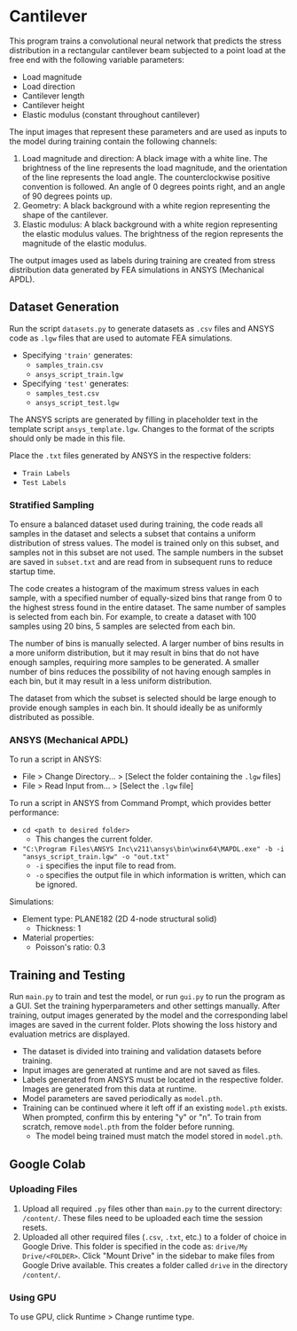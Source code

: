 # Cantilever
This program trains a convolutional neural network that predicts the stress distribution in a rectangular cantilever beam subjected to a point load at the free end with the following variable parameters:
* Load magnitude
* Load direction
* Cantilever length
* Cantilever height
* Elastic modulus (constant throughout cantilever)

The input images that represent these parameters and are used as inputs to the model during training contain the following channels:
1. Load magnitude and direction: A black image with a white line. The brightness of the line represents the load magnitude, and the orientation of the line represents the load angle. The counterclockwise positive convention is followed. An angle of 0 degrees points right, and an angle of 90 degrees points up.
2. Geometry: A black background with a white region representing the shape of the cantilever.
3. Elastic modulus: A black background with a white region representing the elastic modulus values. The brightness of the region represents the magnitude of the elastic modulus.

The output images used as labels during training are created from stress distribution data generated by FEA simulations in ANSYS (Mechanical APDL).

## Dataset Generation
Run the script `datasets.py` to generate datasets as `.csv` files and ANSYS code as `.lgw` files that are used to automate FEA simulations. 
* Specifying `'train'` generates:
    * `samples_train.csv`
    * `ansys_script_train.lgw`
* Specifying `'test'` generates:
    * `samples_test.csv`
    * `ansys_script_test.lgw`

The ANSYS scripts are generated by filling in placeholder text in the template script `ansys_template.lgw`. Changes to the format of the scripts should only be made in this file.

Place the `.txt` files generated by ANSYS in the respective folders:
* `Train Labels`
* `Test Labels`

### Stratified Sampling
To ensure a balanced dataset used during training, the code reads all samples in the dataset and selects a subset that contains a uniform distribution of stress values. The model is trained only on this subset, and samples not in this subset are not used. The sample numbers in the subset are saved in `subset.txt` and are read from in subsequent runs to reduce startup time.

The code creates a histogram of the maximum stress values in each sample, with a specified number of equally-sized bins that range from 0 to the highest stress found in the entire dataset. The same number of samples is selected from each bin. For example, to create a dataset with 100 samples using 20 bins, 5 samples are selected from each bin.

The number of bins is manually selected. A larger number of bins results in a more uniform distribution, but it may result in bins that do not have enough samples, requiring more samples to be generated. A smaller number of bins reduces the possibility of not having enough samples in each bin, but it may result in a less uniform distribution.

The dataset from which the subset is selected should be large enough to provide enough samples in each bin. It should ideally be as uniformly distributed as possible.

### ANSYS (Mechanical APDL)
To run a script in ANSYS:
* File > Change Directory... > [Select the folder containing the `.lgw` files]
* File > Read Input from... > [Select the `.lgw` file]

To run a script in ANSYS from Command Prompt, which provides better performance:
* `cd <path to desired folder>`
    * This changes the current folder.
* `"C:\Program Files\ANSYS Inc\v211\ansys\bin\winx64\MAPDL.exe" -b -i "ansys_script_train.lgw" -o "out.txt"`
    * `-i` specifies the input file to read from.
    * `-o` specifies the output file in which information is written, which can be ignored.

Simulations:
* Element type: PLANE182 (2D 4-node structural solid)
    * Thickness: 1
* Material properties:
    * Poisson's ratio: 0.3

## Training and Testing
Run `main.py` to train and test the model, or run `gui.py` to run the program as a GUI. Set the training hyperparameters and other settings manually. After training, output images generated by the model and the corresponding label images are saved in the current folder. Plots showing the loss history and evaluation metrics are displayed.
* The dataset is divided into training and validation datasets before training.
* Input images are generated at runtime and are not saved as files.
* Labels generated from ANSYS must be located in the respective folder. Images are generated from this data at runtime.
* Model parameters are saved periodically as `model.pth`.
* Training can be continued where it left off if an existing `model.pth` exists. When prompted, confirm this by entering "y" or "n". To train from scratch, remove `model.pth` from the folder before running.
    * The model being trained must match the model stored in `model.pth`.


## Google Colab

### Uploading Files
1. Upload all required `.py` files other than `main.py` to the current directory: `/content/`. These files need to be uploaded each time the session resets.
2. Uploaded all other required files (`.csv`, `.txt`, etc.) to a folder of choice in Google Drive. This folder is specified in the code as: `drive/My Drive/<FOLDER>`. Click "Mount Drive" in the sidebar to make files from Google Drive available. This creates a folder called `drive` in the directory `/content/`.

### Using GPU
To use GPU, click Runtime > Change runtime type.